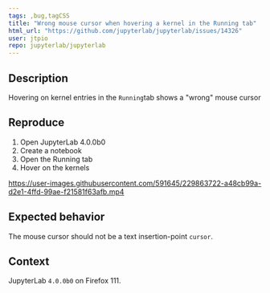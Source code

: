 ```yaml
---
tags: ,bug,tagCSS
title: "Wrong mouse cursor when hovering a kernel in the Running tab"
html_url: "https://github.com/jupyterlab/jupyterlab/issues/14326"
user: jtpio
repo: jupyterlab/jupyterlab
---
```


<!-- Welcome! Thank you for contributing. These HTML comments will not render in the issue.

Before creating a new issue:
* Search for relevant issues
* Follow the issue reporting guidelines:
https://jupyterlab.readthedocs.io/en/latest/getting_started/issue.html
-->

## Description

Hovering on kernel entries in the `Running`tab shows a "wrong" mouse cursor

<!--Describe the bug clearly and concisely. Include screenshots if possible-->

## Reproduce

<!--Describe step-by-step instructions to reproduce the behavior-->

1. Open JupyterLab 4.0.0b0
2. Create a notebook
3. Open the Running tab
4. Hover on the kernels

https://user-images.githubusercontent.com/591645/229863722-a48cb99a-d2e1-4ffd-99ae-f21581f63afb.mp4

## Expected behavior

The mouse cursor should not be a text insertion-point `cursor`.

## Context

JupyterLab `4.0.0b0` on Firefox 111.
